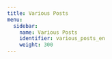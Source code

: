 ```yaml
---
title: Various Posts 
menu:
  sidebar:
    name: Various Posts
    identifier: various_posts_en
    weight: 300
---
```

